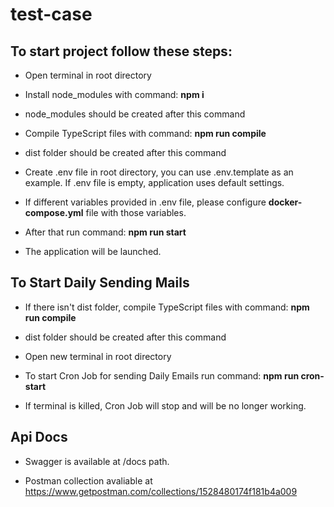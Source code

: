 # test-case

## To start project follow these steps:

- Open terminal in root directory

- Install node_modules with command: **npm i**

- node_modules should be created after this command

- Compile TypeScript files with command: **npm run compile**

- dist folder should be created after this command

- Create .env file in root directory, you can use .env.template as an example. If .env file is empty, application uses default settings.

- If different variables provided in .env file, please configure **docker-compose.yml** file with those variables.

- After that run command: **npm run start**

- The application will be launched.

## To Start Daily Sending Mails

- If there isn't dist folder, compile TypeScript files with command: **npm run compile**

- dist folder should be created after this command

- Open new terminal in root directory

- To start Cron Job for sending Daily Emails run command: **npm run cron-start**

- If terminal is killed, Cron Job will stop and will be no longer working.

## Api Docs

- Swagger is available at /docs path.

- Postman collection avaliable at https://www.getpostman.com/collections/1528480174f181b4a009
